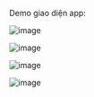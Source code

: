 Demo giao diện app:


![image](https://github.com/user-attachments/assets/81776cec-ad4e-4a0c-9bff-72e8351cc529)

![image](https://github.com/user-attachments/assets/160c2580-6de7-4d55-92bf-7f3e91f235f2)

![image](https://github.com/user-attachments/assets/de55dfba-3dc1-4bbe-889e-ec46363e9698)

![image](https://github.com/user-attachments/assets/399a7ab8-aa0a-4eee-958d-24b648ed5f65)
